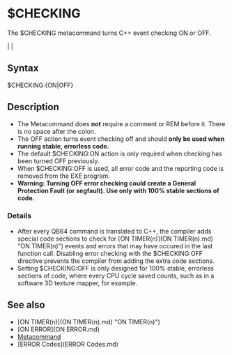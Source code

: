 # $CHECKING

The $CHECKING metacommand turns C++ event checking ON or OFF.

  

|  |

## Syntax

$CHECKING:{ON|OFF}
  

## Description

* The Metacommand does **not** require a comment or REM before it. There is no space after the colon.
* The OFF action turns event checking off and should **only be used when running stable, errorless code.**
* The default $CHECKING:ON action is only required when checking has been turned OFF previously.
* When $CHECKING:OFF is used, all error code and the reporting code is removed from the EXE program.
* **Warning: Turning OFF error checking could create a General Protection Fault (or segfault). Use only with 100% stable sections of code.**

### Details

* After every QB64 command is translated to C++, the compiler adds special code sections to check for [ON TIMER(n)](ON TIMER(n).md) "ON TIMER(n)") events and errors that may have occured in the last function call. Disabling error checking with the $CHECKING:OFF directive prevents the compiler from adding the extra code sections.
* Setting $CHECKING:OFF is only designed for 100% stable, errorless sections of code, where every CPU cycle saved counts, such as in a software 3D texture mapper, for example.

  

## See also

* [ON TIMER(n)](ON TIMER(n).md) "ON TIMER(n)")
* [ON ERROR](ON ERROR.md)
* [Metacommand](Metacommand.md)
* [ERROR Codes](ERROR Codes.md)

  
